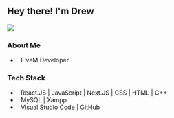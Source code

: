 <h2> Hey there! I'm Drew </h2>
<a href="https://discord.com/users/1119058547813130280"><img src="https://lanyard.cnrad.dev/api/1119058547813130280" /></a>
<!--<img align="center" src="https://github-readme-stats.vercel.app/api?username=drewomix&include_all_commits=true&count_private=true&show_icons=true&line_height=20&title_color=FFFFFF&icon_color=87ceeb&text_color=FFFFFF&bg_color=0,1a1c1f,1a1c1f" alt="drewomix's Github Stats" align="right">-->

<h3> About Me </h3>

-  &nbsp; FiveM Developer

<h3> Tech Stack</h3>

- &nbsp; React.JS | JavaScript | Next.JS | CSS | HTML | C++
- &nbsp; MySQL | Xampp
- &nbsp; Visual Studio Code | GitHub


</p>
